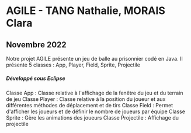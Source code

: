 # AGILE - TANG Nathalie, MORAIS Clara
## Novembre 2022


Notre projet AGILE présente un jeu de balle au prisonnier codé en Java.
Il présente 5 classes : App, Player, Field, Sprite, Projectile

##### Développé sous Eclipse

Classe App : Classe relative à l'affichage de la fenêtre du jeu et du terrain de jeu
Classe Player : Classe relative à la position du joueur et aux différentes méthodes de déplacement et de tirs
Classe Field : Permet d'afficher les joueurs et de définir le nombre de joueurs par équipe
Classe Sprite : Gère les animations des joueurs
Classe Projectile : Affichage du projectile


